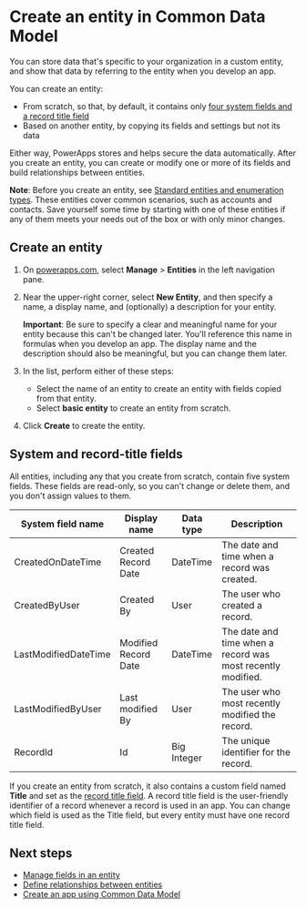 <properties
	pageTitle="Create an entity | Microsoft Common Data Model"
	description="Create an entity based on another entity or from scratch."
	services="powerapps"
	documentationCenter="na"
	authors="karthikb"
	manager="erikre"
	editor=""
	tags=""/>

<tags
   ms.service="powerapps"
   ms.devlang="na"
   ms.topic="article"
   ms.tgt_pltfrm="na"
   ms.workload="na"
   ms.date="07/21/2016"
   ms.author="karthikb"/>

# Create an entity in Common Data Model
You can store data that's specific to your organization in a custom entity, and show that data by referring to the entity when you develop an app.

You can create an entity:

- From scratch, so that, by default, it contains only [four system fields and a record title field](data-platform-create-entity.md#system-and-record-title-fields)
- Based on another entity, by copying its fields and settings but not its data

Either way, PowerApps stores and helps secure the data automatically. After you create an entity, you can create or modify one or more of its fields and build relationships between entities.

**Note**: Before you create an entity, see [Standard entities and enumeration types](data-platform-standard-entities.md). These entities cover common scenarios, such as accounts and contacts. Save yourself some time by starting with one of these entities if any of them meets your needs out of the box or with only minor changes.

## Create an entity
1. On [powerapps.com](http://powerapps.com), select **Manage** > **Entities** in the left navigation pane.
1. Near the upper-right corner, select **New Entity**, and then specify a name, a display name, and (optionally) a description for your entity.

	**Important**: Be sure to specify a clear and meaningful name for your entity because this can't be changed later. You'll reference this name in formulas when you develop an app. The display name and the description should also be meaningful, but you can change them later.

1. In the list, perform either of these steps:
	- Select the name of an entity to create an entity with fields copied from that entity.
	- Select **basic entity** to create an entity from scratch.
1. Click **Create** to create the entity.

## System and record-title fields ##
All entities, including any that you create from scratch, contain five system fields. These fields are read-only, so you can't change or delete them, and you don't assign values to them.

| System field name    | Display name     | Data type | Description |
|----------------------|------------------|-----------|-------------|
| CreatedOnDateTime    | Created Record Date        | DateTime  | The date and time when a record was created. |
| CreatedByUser        | Created By       | User      | The user who created a record.		         |
| LastModifiedDateTime | Modified Record Date | DateTime  | The date and time when a record was  most recently modified. |
| LastModifiedByUser   | Last modified By | User      | The user who most recently modified the record.        |
| RecordId | Id | Big Integer      | The unique identifier for the record.        |


If you create an entity from scratch, it also contains a custom field named **Title** and set as the [record title field](). A record title field is the user-friendly identifier of a record whenever a record is used in an app. You can change which field is used as the Title field, but every entity must have one record title field.

## Next steps
- [Manage fields in an entity](data-platform-manage-fields.md)
- [Define relationships between entities](data-platform-entity-lookup.md)
- [Create an app using Common Data Model](data-platform-create-app.md)
